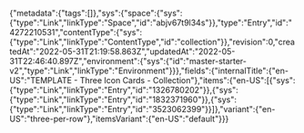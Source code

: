 {"metadata":{"tags":[]},"sys":{"space":{"sys":{"type":"Link","linkType":"Space","id":"abjv67t9l34s"}},"type":"Entry","id":"4272210531","contentType":{"sys":{"type":"Link","linkType":"ContentType","id":"collection"}},"revision":0,"createdAt":"2022-05-31T21:19:58.863Z","updatedAt":"2022-05-31T22:46:40.897Z","environment":{"sys":{"id":"master-starter-v2","type":"Link","linkType":"Environment"}}},"fields":{"internalTitle":{"en-US":"TEMPLATE - Three Icon Cards - Collection"},"items":{"en-US":[{"sys":{"type":"Link","linkType":"Entry","id":"1326780202"}},{"sys":{"type":"Link","linkType":"Entry","id":"1832371960"}},{"sys":{"type":"Link","linkType":"Entry","id":"3523062399"}}]},"variant":{"en-US":"three-per-row"},"itemsVariant":{"en-US":"default"}}}